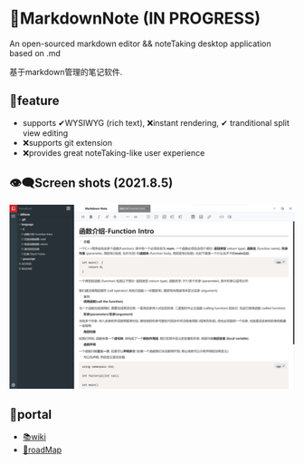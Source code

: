 # 📕MarkdownNote (IN PROGRESS)
An open-sourced markdown editor && noteTaking desktop application based on .md

基于markdown管理的笔记软件.

## 💖feature
* supports ✔WYSIWYG (rich text), ❌instant rendering, ✔ tranditional split view editing
* ❌supports git extension
* ❌provides great noteTaking-like user experience

## 👁‍🗨Screen shots (2021.8.5)
![screenshot](./doc/assets/2021.8.5.png)

## 🚪portal
- [📚wiki](https://github.com/Bistard/MarkdownNote/wiki)
- [🚕roadMap](https://github.com/Bistard/MarkdownNote/wiki/RoadMap)
